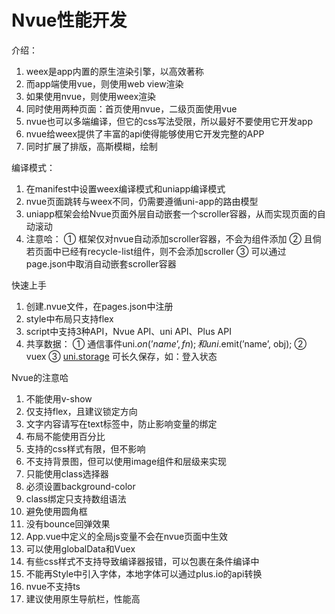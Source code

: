 # Nvue性能开发

介绍：

1. weex是app内置的原生渲染引擎，以高效著称
2. 而app端使用vue，则使用web view渲染
3. 如果使用nvue，则使用weex渲染
4. 同时使用两种页面：首页使用nvue，二级页面使用vue
5. nvue也可以多端编译，但它的css写法受限，所以最好不要使用它开发app
6. nvue给weex提供了丰富的api使得能够使用它开发完整的APP
7. 同时扩展了排版，高斯模糊，绘制

编译模式：

1. 在manifest中设置weex编译模式和uniapp编译模式
2. nvue页面跳转与weex不同，仍需要遵循uni-app的路由模型
3. uniapp框架会给Nvue页面外层自动嵌套一个scroller容器，从而实现页面的自动滚动
4. 注意哈：
① 框架仅对nvue自动添加scroller容器，不会为组件添加
② 且倘若页面中已经有recycle-list组件，则不会添加scroller
③ 可以通过page.json中取消自动嵌套scroller容器

快速上手

1. 创建.nvue文件，在pages.json中注册
2. style中布局只支持flex
3. script中支持3种API，Nvue API、uni API、Plus API 
4. 共享数据：
① 通信事件uni.$on(’name’, fn); 和 uni.$emit(’name’, obj);
② vuex
③ [uni.storage](http://uni.storage) 可长久保存，如：登入状态

Nvue的注意哈

1. 不能使用v-show
2. 仅支持flex，且建议锁定方向
3. 文字内容请写在text标签中，防止影响变量的绑定
4. 布局不能使用百分比
5. 支持的css样式有限，但不影响
6. 不支持背景图，但可以使用image组件和层级来实现
7. 只能使用class选择器
8. 必须设置background-color
9. class绑定只支持数组语法
10. 避免使用圆角框
11. 没有bounce回弹效果
12. App.vue中定义的全局js变量不会在nvue页面中生效
13. 可以使用globalData和Vuex
14. 有些css样式不支持导致编译器报错，可以包裹在条件编译中
15. 不能再Style中引入字体，本地字体可以通过plus.io的api转换
16. nvue不支持ts
17. 建议使用原生导航栏，性能高